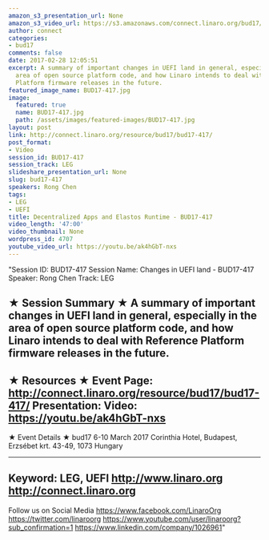 ```yaml
---
amazon_s3_presentation_url: None
amazon_s3_video_url: https://s3.amazonaws.com/connect.linaro.org/bud17/Videos/Thursday/BUD17-417%20Decentralized%20Apps%20and%20Elastos%20Runtime.mp4
author: connect
categories:
- bud17
comments: false
date: 2017-02-28 12:05:51
excerpt: A summary of important changes in UEFI land in general, especially in the
  area of open source platform code, and how Linaro intends to deal with Reference
  Platform firmware releases in the future.
featured_image_name: BUD17-417.jpg
image:
  featured: true
  name: BUD17-417.jpg
  path: /assets/images/featured-images/BUD17-417.jpg
layout: post
link: http://connect.linaro.org/resource/bud17/bud17-417/
post_format:
- Video
session_id: BUD17-417
session_track: LEG
slideshare_presentation_url: None
slug: bud17-417
speakers: Rong Chen
tags:
- LEG
- UEFI
title: Decentralized Apps and Elastos Runtime - BUD17-417
video_length: '47:00'
video_thumbnail: None
wordpress_id: 4707
youtube_video_url: https://youtu.be/ak4hGbT-nxs
---
```


"Session ID: BUD17-417
Session Name: Changes in UEFI land - BUD17-417
Speaker: Rong Chen
Track: LEG


★ Session Summary ★
A summary of important changes in UEFI land in general, especially in the area of open source platform code, and how Linaro intends to deal with Reference Platform firmware releases in the future.
---------------------------------------------------
★ Resources ★
Event Page: http://connect.linaro.org/resource/bud17/bud17-417/
Presentation: 
Video: https://youtu.be/ak4hGbT-nxs
 ---------------------------------------------------

★ Event Details ★
bud17
6-10 March 2017
Corinthia Hotel, Budapest,
Erzsébet krt. 43-49,
1073 Hungary

---------------------------------------------------
Keyword: LEG, UEFI
http://www.linaro.org
http://connect.linaro.org
---------------------------------------------------
Follow us on Social Media
https://www.facebook.com/LinaroOrg
https://twitter.com/linaroorg
https://www.youtube.com/user/linaroorg?sub_confirmation=1
https://www.linkedin.com/company/1026961"